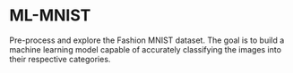 # ML-MNIST
Pre-process and explore the Fashion MNIST dataset. The goal is to build a machine learning model capable of accurately classifying the images into their respective categories.

